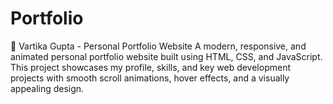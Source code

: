 # Portfolio
💼 Vartika Gupta - Personal Portfolio Website  A modern, responsive, and animated personal portfolio website built using HTML, CSS, and JavaScript. This project showcases my profile, skills, and key web development projects with smooth scroll animations, hover effects, and a visually appealing design.
